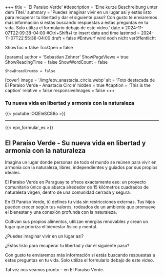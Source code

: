 +++
title = 'El Paraiso Verde'
#description = 'Eine kurze Beschreibung unter dem Titel.'
summary = 'Puedes imaginar vivir en un lugar así y estás listo para recuperar tu libertad y dar el siguiente paso? Con gusto te enviaremos más información si estás buscando respuestas a estas preguntas en tu vida. Solo utiliza el formulario debajo de este video.'
date = 2024-11-07T22:09:38-04:00 #Ctrl+Shift+I to insert date and time
lastmod = 2024-11-07T22:55:38-04:00
draft = false #Entwurf wird noch nicht veröffentlicht

ShowToc = false
TocOpen = false

[params]
    author = 'Sebastian Zehner'
    ShowPageViews = true
    ShowReadingTime = false
    ShowWordCount = false

    ShowBreadCrumbs = false

[cover]
    image = '/img/epv_anastacia_circle.webp'
    alt = 'Foto destacada de El Paraíso Verde - Anastacia Circle'
    hidden = true
    #caption = 'This is the caption'
    relative = false
    responsiveImages = false
+++

### Tu nueva vida en libertad y armonía con la naturaleza

{{< youtube lOQEIeSC88o >}}

---

{{< epv_formular_es >}}

## El Paraíso Verde - Su nueva vida en libertad y armonía con la naturaleza

Imagina un lugar donde personas de todo el mundo se reúnen para vivir en armonía con la naturaleza, libres, independientes y guiados por sus propios ideales.

El Paraíso Verde en Paraguay te ofrece exactamente eso: un proyecto comunitario único que abarca alrededor de 15 kilómetros cuadrados de naturaleza virgen, dentro de una comunidad cerrada y segura.

En El Paraíso Verde, tú defines tu vida sin restricciones externas. Tus hijos pueden crecer según tus valores, rodeados de un ambiente que promueve el bienestar y una conexión profunda con la naturaleza.

Cultivan sus propios alimentos, utilizan energías renovables y crean un lugar que prioriza el bienestar físico y mental.

¿Puedes imaginar vivir en un lugar así?

¿Estás listo para recuperar tu libertad y dar el siguiente paso?

Con gusto te enviaremos más información si estás buscando respuestas a estas preguntas en tu vida. Solo utiliza el formulario debajo de este video.

Tal vez nos veamos pronto – en El Paraíso Verde.

<!-- {{< chat testroom >}} -->
